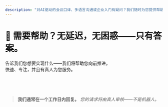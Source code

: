 ```yaml
---
description: "对AI驱动的会议口译、多语言沟通或企业入门有疑问？我们随时为您提供帮助——快速、人性化，绝无困惑。"
---
```


# 💬 需要帮助？无延迟，无困惑——只有答案。

告诉我们您想要实现什么——我们将帮助您向前推进。  
快速、专注，并且有真人为您服务。

<br>

<ContactForm   
  formStyle="margin: 1rem auto;"  
  categoryLabel="今天是什么让您来到InterMind？*"  
  categoryPlaceholderText="选择您的主要原因…"  
  messageLabel="告诉我们更多信息 *"  
  messagePlaceholderText="您想分享的任何内容——目标、背景或技术细节。"  
  buttonText="立即获得专家帮助"  
  :services="[
    '我需要入门帮助',
    '我想安排演示',
    '我遇到技术问题或错误',
    '我需要会议集成帮助',
    '我对翻译质量有疑问',
    '我需要团队入门协助',
    '我有账单或订阅问题',
    '我想了解企业功能',
    '我想获得Mind API应用程序ID和令牌，无限制',
    '一般问题或反馈'
  ]" />

<br>

> **我们通常在一个工作日内回复。**
> _您的请求将由真人审核——不是机器人。_